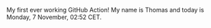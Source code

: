 My first ever working GitHub Action!
My name is Thomas and today is Monday, 7 November, 02:52 CET. 
